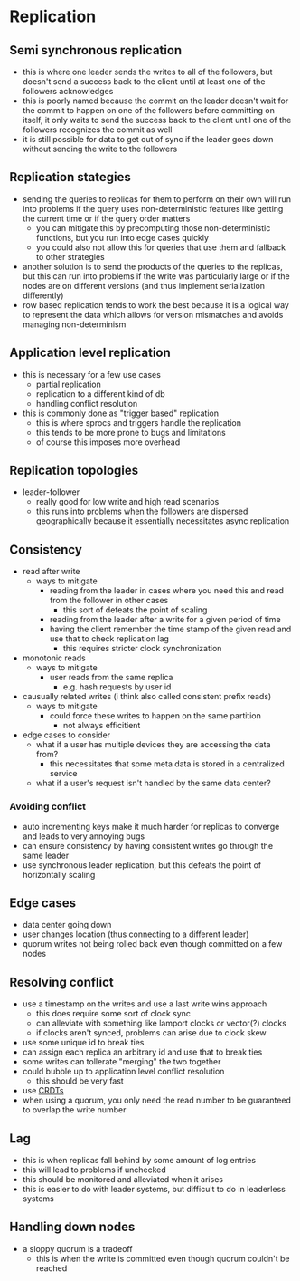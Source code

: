 # Replication

## Semi synchronous replication
- this is where one leader sends the writes to all of the followers, but doesn't send a success back to the client until at least one of the followers acknowledges
- this is poorly named because the commit on the leader doesn't wait for the commit to happen on one of the followers before committing on itself, it only waits to send the success back to the client until one of the followers recognizes the commit as well
- it is still possible for data to get out of sync if the leader goes down without sending the write to the followers

## Replication stategies
- sending the queries to replicas for them to perform on their own will run into problems if the query uses non-deterministic features like getting the current time or if the query order matters
  - you can mitigate this by precomputing those non-deterministic functions, but you run into edge cases quickly
  - you could also not allow this for queries that use them and fallback to other strategies
- another solution is to send the products of the queries to the replicas, but this can run into problems if the write was particularly large or if the nodes are on different versions (and thus implement serialization differently)
- row based replication tends to work the best because it is a logical way to represent the data which allows for version mismatches and avoids managing non-determinism

## Application level replication
- this is necessary for a few use cases
  - partial replication
  - replication to a different kind of db
  - handling conflict resolution
- this is commonly done as "trigger based" replication
  - this is where sprocs and triggers handle the replication
  - this tends to be more prone to bugs and limitations
  - of course this imposes more overhead

## Replication topologies
- leader-follower
  - really good for low write and high read scenarios
  - this runs into problems when the followers are dispersed geographically because it essentially necessitates async replication

## Consistency
- read after write
  - ways to mitigate
    - reading from the leader in cases where you need this and read from the follower in other cases
      - this sort of defeats the point of scaling
    - reading from the leader after a write for a given period of time
    - having the client remember the time stamp of the given read and use that to check replication lag
      - this requires stricter clock synchronization
- monotonic reads
  - ways to mitigate
    - user reads from the same replica
      - e.g. hash requests by user id
- causually related writes (i think also called consistent prefix reads)
  - ways to mitigate
    - could force these writes to happen on the same partition
      - not always efficitient
- edge cases to consider
  - what if a user has multiple devices they are accessing the data from?
    - this necessitates that some meta data is stored in a centralized service
  - what if a user's request isn't handled by the same data center?

### Avoiding conflict
- auto incrementing keys make it much harder for replicas to converge and leads to very annoying bugs
- can ensure consistency by having consistent writes go through the same leader
- use synchronous leader replication, but this defeats the point of horizontally scaling

## Edge cases
- data center going down
- user changes location (thus connecting to a different leader)
- quorum writes not being rolled back even though committed on a few nodes

## Resolving conflict
- use a timestamp on the writes and use a last write wins approach
  - this does require some sort of clock sync
  - can alleviate with something like lamport clocks or vector(?) clocks
  - if clocks aren't synced, problems can arise due to clock skew
- use some unique id to break ties
- can assign each replica an arbitrary id and use that to break ties
- some writes can tollerate "merging" the two together
- could bubble up to application level conflict resolution
  - this should be very fast
- use [CRDTs](https://en.wikipedia.org/wiki/Conflict-free_replicated_data_type)
- when using a quorum, you only need the read number to be guaranteed to overlap the write number

## Lag
- this is when replicas fall behind by some amount of log entries
- this will lead to problems if unchecked
- this should be monitored and alleviated when it arises
- this is easier to do with leader systems, but difficult to do in leaderless systems

## Handling down nodes
- a sloppy quorum is a tradeoff
  - this is when the write is committed even though quorum couldn't be reached